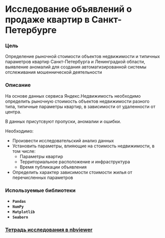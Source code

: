 # Исследование объявлений о продаже квартир в Санкт-Петербурге

### Цель

Определение рыночной стоимости объектов недвижимости и типичных параметров квартир Санкт-Петербурга и Ленинградкой области, выявление аномалий для создания автоматизированной системы отслеживания мошеннической деятельности

### Описание

На основе данных сервиса Яндекс.Недвижимость необходимо определить рыночную стоимость объектов недвижимости разного типа, типичные параметры квартир, в зависимости от удаленности от центра. 

В данных присутсвуют пропуски, аномалии и ошибки. 

Необходимо:
- Произвести исследовательский анализ данных
- Установить параметры, влияющие на стоимость недвижимости, в том числе:
   - Параметры квартир
   - Территориальное расположение и инфраструктура
   - Время публикации объявления
- Определить характер зависимости стоимости жилья от перечисленных параметров

### Используемые библиотеки
- **`Pandas`**
- **`NumPy`**
- **`Matplotlib`**
- **`Seaborn`**

### [Тетрадь исследования в nbviewer](https://nbviewer.org/github/hairymax/Yandex.Practicum.DataScience/blob/main/02%20%D0%98%D1%81%D1%81%D0%BB%D0%B5%D0%B4%D0%BE%D0%B2%D0%B0%D0%BD%D0%B8%D0%B5%20%D0%BE%D0%B1%D1%8A%D1%8F%D0%B2%D0%BB%D0%B5%D0%BD%D0%B8%D0%B9%20%D0%BE%20%D0%BF%D1%80%D0%BE%D0%B4%D0%B0%D0%B6%D0%B5%20%D0%BA%D0%B2%D0%B0%D1%80%D1%82%D0%B8%D1%80/project2.ipynb)